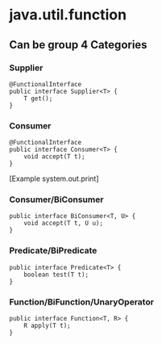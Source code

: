 # java.util.function

## Can be group 4 Categories

### Supplier

```
@FunctionalInterface
public interface Supplier<T> {
    T get();
}
```


### Consumer

```
@FunctionalInterface
public interface Consumer<T> {
    void accept(T t);
}
```

[Example system.out.print]

### Consumer/BiConsumer

```
public interface BiConsumer<T, U> {
    void accept(T t, U u);
}
```

### Predicate/BiPredicate

```
public interface Predicate<T> {
    boolean test(T t);
}
```

### Function/BiFunction/UnaryOperator

```
public interface Function<T, R> {
    R apply(T t);
}
```
